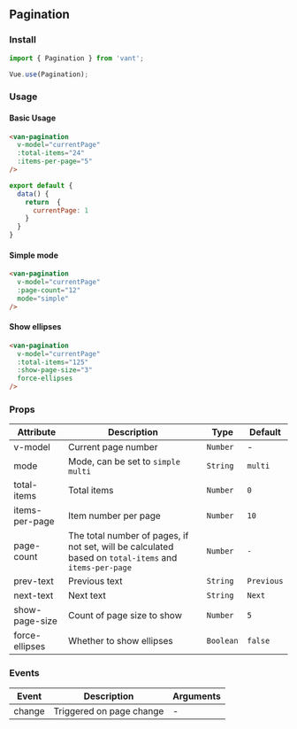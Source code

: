 ## Pagination

### Install
``` javascript
import { Pagination } from 'vant';

Vue.use(Pagination);
```

### Usage

#### Basic Usage

```html
<van-pagination 
  v-model="currentPage" 
  :total-items="24" 
  :items-per-page="5"
/>
```

```javascript
export default {
  data() {
    return  {
      currentPage: 1
    }
  }
}
```

#### Simple mode

```html
<van-pagination 
  v-model="currentPage" 
  :page-count="12"
  mode="simple" 
/>
```

#### Show ellipses

```html
<van-pagination 
  v-model="currentPage" 
  :total-items="125" 
  :show-page-size="3" 
  force-ellipses
/>
```

### Props

| Attribute | Description | Type | Default |
|------|------|------|------|
| v-model | Current page number | `Number` | - |
| mode | Mode, can be set to `simple` `multi` | `String` | `multi` |
| total-items | Total items | `Number` | `0` |
| items-per-page | Item number per page | `Number` | `10` |
| page-count | The total number of pages, if not set, will be calculated based on `total-items` and `items-per-page` | `Number` | `-` |
| prev-text | Previous text | `String` | `Previous` |
| next-text | Next text | `String` | `Next` |
| show-page-size | Count of page size to show | `Number` | `5` |
| force-ellipses | Whether to show ellipses | `Boolean` | `false` |

### Events

| Event | Description | Arguments |
|------|------|------|
| change | Triggered on page change | - |
